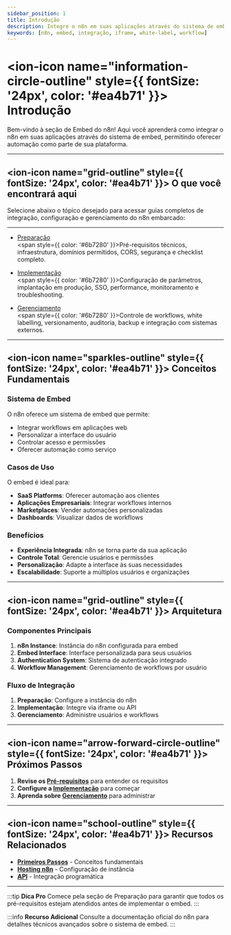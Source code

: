 ```yaml
---
sidebar_position: 1
title: Introdução
description: Integre o n8n em suas aplicações através do sistema de embed
keywords: [n8n, embed, integração, iframe, white-label, workflow]
---
```



# <ion-icon name="information-circle-outline" style={{ fontSize: '24px', color: '#ea4b71' }}></ion-icon> Introdução

Bem-vindo à seção de Embed do n8n! Aqui você aprenderá como integrar o n8n em suas aplicações através do sistema de embed, permitindo oferecer automação como parte de sua plataforma.

---

## <ion-icon name="grid-outline" style={{ fontSize: '24px', color: '#ea4b71' }}></ion-icon> O que você encontrará aqui

Selecione abaixo o tópico desejado para acessar guias completos de integração, configuração e gerenciamento do n8n embarcado:

---

- [Preparação](./preparacao)
  <br/><span style={{ color: '#6b7280' }}>Pré-requisitos técnicos, infraestrutura, domínios permitidos, CORS, segurança e checklist completo.</span>

- [Implementação](./implementacao)
  <br/><span style={{ color: '#6b7280' }}>Configuração de parâmetros, implantação em produção, SSO, performance, monitoramento e troubleshooting.</span>

- [Gerenciamento](./gerenciamento)
  <br/><span style={{ color: '#6b7280' }}>Controle de workflows, white labelling, versionamento, auditoria, backup e integração com sistemas externos.</span>

---

## <ion-icon name="sparkles-outline" style={{ fontSize: '24px', color: '#ea4b71' }}></ion-icon> Conceitos Fundamentais

### Sistema de Embed

O n8n oferece um sistema de embed que permite:

- Integrar workflows em aplicações web
- Personalizar a interface do usuário
- Controlar acesso e permissões
- Oferecer automação como serviço

### Casos de Uso

O embed é ideal para:

- **SaaS Platforms**: Oferecer automação aos clientes
- **Aplicações Empresariais**: Integrar workflows internos
- **Marketplaces**: Vender automações personalizadas
- **Dashboards**: Visualizar dados de workflows

### Benefícios

- **Experiência Integrada**: n8n se torna parte da sua aplicação
- **Controle Total**: Gerencie usuários e permissões
- **Personalização**: Adapte a interface às suas necessidades
- **Escalabilidade**: Suporte a múltiplos usuários e organizações

---

## <ion-icon name="grid-outline" style={{ fontSize: '24px', color: '#ea4b71' }}></ion-icon> Arquitetura

### Componentes Principais

1. **n8n Instance**: Instância do n8n configurada para embed
2. **Embed Interface**: Interface personalizada para seus usuários
3. **Authentication System**: Sistema de autenticação integrado
4. **Workflow Management**: Gerenciamento de workflows por usuário

### Fluxo de Integração

1. **Preparação**: Configure a instância do n8n
2. **Implementação**: Integre via iframe ou API
3. **Gerenciamento**: Administre usuários e workflows

---

## <ion-icon name="arrow-forward-circle-outline" style={{ fontSize: '24px', color: '#ea4b71' }}></ion-icon> Próximos Passos

1. **Revise os [Pré-requisitos](./preparacao/prerequisitos)** para entender os requisitos
2. **Configure a [Implementação](./implementacao/configuracao)** para começar
3. **Aprenda sobre [Gerenciamento](./gerenciamento/gerenciar-workflows)** para administrar

---

## <ion-icon name="school-outline" style={{ fontSize: '24px', color: '#ea4b71' }}></ion-icon> Recursos Relacionados

- **[Primeiros Passos](/primeiros-passos/guia-instalacao)** - Conceitos fundamentais
- **[Hosting n8n](../hosting-n8n/instalacao)** - Configuração de instância
- **[API](../api)** - Integração programática

---

:::tip **Dica Pro**
Comece pela seção de Preparação para garantir que todos os pré-requisitos estejam atendidos antes de implementar o embed.
:::

:::info **Recurso Adicional**
Consulte a documentação oficial do n8n para detalhes técnicos avançados sobre o sistema de embed.
:::
